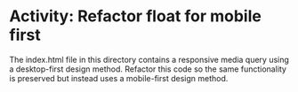 # Activity: Refactor float for mobile first

The index.html file in this directory contains a responsive media query using a desktop-first design method. Refactor this code so the same functionality is preserved but instead uses a mobile-first design method.
